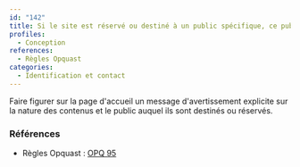 ```yaml
---
id: "142"
title: Si le site est réservé ou destiné à un public spécifique, ce public est mentionné au moins sur la page d'accueil.
profiles:
  - Conception
references:
  - Règles Opquast
categories:
  - Identification et contact
---
```


Faire figurer sur la page d'accueil un message d'avertissement explicite sur la nature des contenus et le public auquel ils sont destinés ou réservés.

### Références

*   Règles Opquast : [OPQ 95](https://checklists.opquast.com/fr/assurance-qualite-web/si-le-site-est-reserve-ou-destine-a-un-public-specifique-ce-public-est-mentionne-au-moins-sur-la-page-daccueil)
